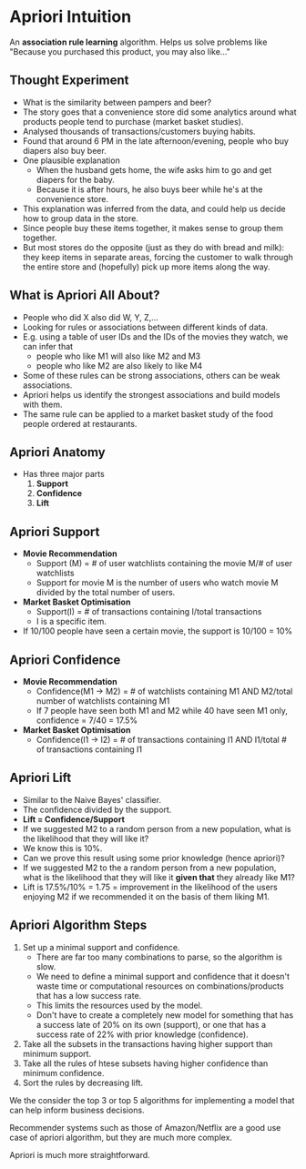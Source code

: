 # Apriori Intuition

An **association rule learning** algorithm. Helps us solve problems like "Because you purchased this product, you may also like..."

## Thought Experiment
- What is the similarity between pampers and beer?
- The story goes that a convenience store did some analytics around what products people tend to purchase (market basket studies). 
- Analysed thousands of transactions/customers buying habits.
- Found that around 6 PM in the late afternoon/evening, people who buy diapers also buy beer. 
- One plausible explanation
	- When the husband gets home, the wife asks him to go and get diapers for the baby.
	- Because it is after hours, he also buys beer while he's at the convenience store.
- This explanation was inferred from the data, and could help us decide how to group data in the store. 
- Since people buy these items together, it makes sense to group them together.
- But most stores do the opposite (just as they do with bread and milk): they keep items in separate areas, forcing the customer to walk through the entire store and (hopefully) pick up more items along the way.

## What is Apriori All About?
- People who did X also did W, Y, Z,...
- Looking for rules or associations between different kinds of data. 
- E.g. using a table of user IDs and the IDs of the movies they watch, we can infer that 
	- people who like M1 will also like M2 and M3
	- people who like M2 are also likely to like M4
- Some of these rules can be strong associations, others can be weak associations.
- Apriori helps us identify the strongest associations and build models with them. 
- The same rule can be applied to a market basket study of the food people ordered at restaurants.

## Apriori Anatomy
- Has three major parts
	1. **Support**
	2. **Confidence**
	3. **Lift**

## Apriori Support
- **Movie Recommendation**
	- Support (M) = # of user watchlists containing the movie M/# of user watchlists
	- Support for movie M is the number of users who watch movie M divided by the total number of users.
- **Market Basket Optimisation**
	- Support(I) = # of transactions containing I/total transactions
	- I is a specific item.
- If 10/100 people have seen a certain movie, the support is 10/100 = 10%

## Apriori Confidence
- **Movie Recommendation**
	- Confidence(M1 -> M2) = # of watchlists containing M1 AND M2/total number of watchlists containing M1
	- If 7 people have seen both M1 and M2 while 40 have seen M1 only, confidence = 7/40 = 17.5%
- **Market Basket Optimisation**
	- Confidence(I1 -> I2) = # of transactions containing I1 AND I1/total # of transactions containing I1

## Apriori Lift
- Similar to the Naive Bayes' classifier.
- The confidence divided by the support.
- **Lift = Confidence/Support**
- If we suggested M2 to a random person from a new population, what is the likelihood that they will like it? 
- We know this is 10%. 
- Can we prove this result using some prior knowledge (hence apriori)?
- If we suggested M2 to the a random person from a new population, what is the likelihood that they will like it **given that** they already like M1?
- Lift is 17.5%/10% = 1.75 = improvement in the likelihood of the users enjoying M2 if we recommended it on the basis of them liking M1.

## Apriori Algorithm Steps
1. Set up a minimal support and confidence. 
	- There are far too many combinations to parse, so the algorithm is slow.
	- We need to define a minimal support and confidence that it doesn't waste time or computational resources on combinations/products that has a low success rate.
	- This limits the resources used by the model.
	- Don't have to create a completely new model for something that has a success late of 20% on its own (support), or one that has a success rate of 22% with prior knowledge (confidence).
2. Take all the subsets in the transactions having higher support than minimum support.
3. Take all the rules of htese subsets having higher confidence than minimum confidence.
4. Sort the rules by decreasing lift. 

We the consider the top 3 or top 5 algorithms for implementing a model that can help inform business decisions.

Recommender systems such as those of Amazon/Netflix are a good use case of apriori algorithm, but they are much more complex. 

Apriori is much more straightforward. 